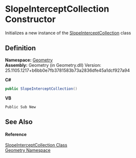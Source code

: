 # SlopeInterceptCollection Constructor


Initializes a new instance of the <a href="5eeb2810-1dc4-6e0f-08b6-ad578a24b7af.md">SlopeInterceptCollection</a> class



## Definition
**Namespace:** <a href="eb409b48-e279-bdb4-daf3-3196b72d55a2.md">Geometry</a>  
**Assembly:** Geometry (in Geometry.dll) Version: 25.1105.1217+b6bb0e7fb3781583b73a2836dfe45a1dcf927a94

**C#**
``` C#
public SlopeInterceptCollection()
```
**VB**
``` VB
Public Sub New
```



## See Also


#### Reference
<a href="5eeb2810-1dc4-6e0f-08b6-ad578a24b7af.md">SlopeInterceptCollection Class</a>  
<a href="eb409b48-e279-bdb4-daf3-3196b72d55a2.md">Geometry Namespace</a>  
